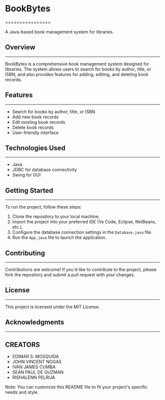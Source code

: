 # BookBytes
================

A Java-based book management system for libraries.

## Overview
------------

BookBytes is a comprehensive book management system designed for libraries. The system allows users to search for books by author, title, or ISBN, and also provides features for adding, editing, and deleting book records.

## Features
------------

* Search for books by author, title, or ISBN
* Add new book records
* Edit existing book records
* Delete book records
* User-friendly interface

## Technologies Used
--------------------

* Java
* JDBC for database connectivity
* Swing for GUI

## Getting Started
---------------

To run the project, follow these steps:

1. Clone the repository to your local machine.
2. Import the project into your preferred IDE (Vs Code, Eclipse, NetBeans, etc.).
3. Configure the database connection settings in the `Database.java` file.
4. Run the `App.java` file to launch the application.

## Contributing
------------

Contributions are welcome! If you'd like to contribute to the project, please fork the repository and submit a pull request with your changes.

## License
-------

This project is licensed under the MIT License.

## Acknowledgments
---------------

## CREATORS
- EDIMAR S. MOSQUIDA
- JOHN VINCENT NOGAS
- IVAN JAMES CUMBA
- SEAN PAUL DE GUZMAN
- RISHALENN PELRIJA

Note: You can customize this README file to fit your project's specific needs and style.